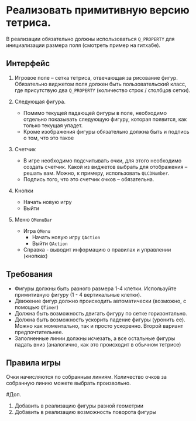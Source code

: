 ﻿# Реализовать примитивную версию тетриса.

В реализации обязательно должны использоваться `Q_PROPERTY` для инициализации размера поля (смотреть пример на гитхабе).

## Интерфейс
1. Игровое поле – сетка тетриса, отвечающая за рисование фигур. Обязательно виджетом поля должен быть пользовательский класс, где присутствую два `Q_PROPERTY` (количество строк / столбцов сетки).
         
2. Следующая фигура.
   - Помимо текущей падающей фигуры в поле, необходимо отдельно показывать следующую фигуру, которая появится, как только текущая упадет.
   - Кроме изображения фигуры обязательно должна быть и подпись о том, что это такое
3. Счетчик
   - В игре необходимо подсчитывать очки, для этого необходимо создать счетчик. Какой из виджетов выбрать для отображения – решать вам. Можно, к примеру, использовать `QLCDNumber`.
   - Подпись того, что это счетчик очков – обязательна.
4. Кнопки
   - Начать новую игру
   - Выйти
5. Меню `QMenuBar`
   - Игра `QMenu`
     - Начать новую игру `QAction`
     - Выйти `QAction`
   - Справка - выводит информацию о правилах и управлении (кнопках)

## Требования
- Фигуры должны быть разного размера 1-4  клетки. Используйте примитивную фигуру (1 - 4 вертикальные клетки).
- Движение фигур должно происходить автоматически (возможно, с помощью `QTimer`)
- Должна быть возможность двигать фигуру по сетке горизонтально.
- Должна быть возможность ускорить падение фигуры (уронить ее). Можно как моментально, так и просто ускоренно. Второй вариант предпочтительнее.
- Заполненные линии должны исчезать, а все остальные фигуры падать вниз (аналогично, как это происходит в обычном тетрисе)

## Правила игры 
Очки начисляются по собранным линиям. 
Количество очков за собранную линию можете выбрать произвольно.
      
#Доп.
1. Добавить в реализацию фигуры разной геометрии
2. Добавить в реализацию возможность поворота фигуры
